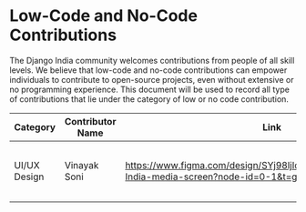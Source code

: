 # Low-Code and No-Code Contributions

The Django India community welcomes contributions from people of all skill levels. We believe that low-code and no-code contributions can empower individuals to contribute to open-source projects, even without extensive or no programming experience. This document will be used to record all type of contributions that lie under the category of low or no code contribution.

| Category | Contributor Name | Link | Description |
|----------|------------------|------|-------------|
| UI/UX Design | Vinayak Soni | https://www.figma.com/design/SYj98ljIoq63RXPvRzYOUM/Django-India-media-screen?node-id=0-1&t=gypdyRGwffnyZXdb-1 | Designed media section to add event photographs |
